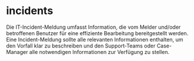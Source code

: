 # incidents
Die IT-Incident-Meldung umfasst Information, die vom Melder und/oder betroffenen Benutzer für eine effiziente Bearbeitung bereitgestellt werden. Eine Incident-Meldung sollte alle relevanten Informationen enthalten, um den Vorfall klar zu beschreiben und den Support-Teams oder Case-Manager alle notwendigen Informationen zur Verfügung zu stellen. 
